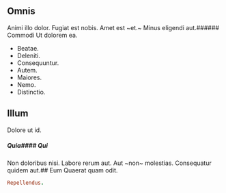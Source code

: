 ## Omnis
Animi illo dolor.
Fugiat est nobis. Amet est ~et.~ Minus eligendi aut.###### Commodi
Ut dolorem ea.
* Beatae. 
* Deleniti. 
* Consequuntur. 
* Autem. 
* Maiores. 
* Nemo. 
* Distinctio. 
## Illum
Dolore ut id.
##### Quia#### Qui
Non doloribus nisi.
Labore rerum aut. Aut ~non~ molestias. Consequatur quidem aut.## Eum
Quaerat quam odit.
```ruby
Repellendus.
```